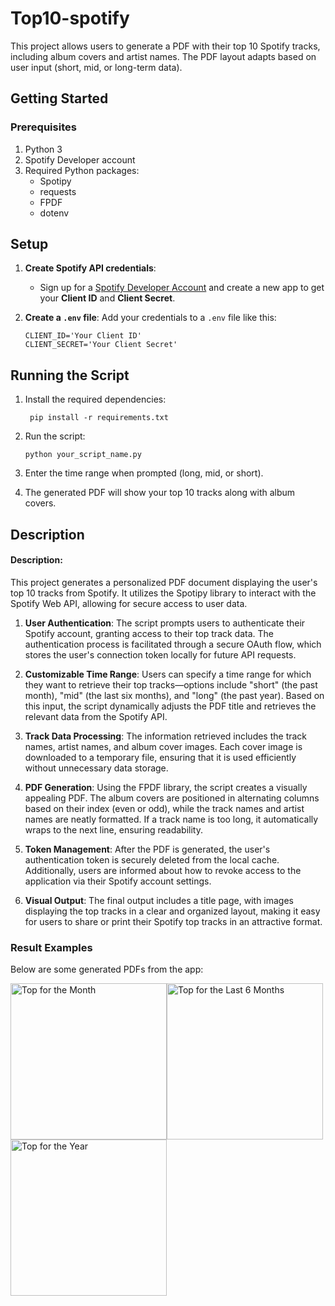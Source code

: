 # Top10-spotify

This project allows users to generate a PDF with their top 10 Spotify tracks, including album covers and artist names. The PDF layout adapts based on user input (short, mid, or long-term data).

## Getting Started

### Prerequisites

1. Python 3
2. Spotify Developer account
3. Required Python packages:
    - Spotipy
    - requests
    - FPDF
    - dotenv

## Setup

1. **Create Spotify API credentials**:
   - Sign up for a [Spotify Developer Account](https://developer.spotify.com/dashboard) and create a new app to get your **Client ID** and **Client Secret**.
2. **Create a `.env` file**:
   Add your credentials to a `.env` file like this:

   ```plaintext
   CLIENT_ID='Your Client ID'
   CLIENT_SECRET='Your Client Secret'
    ```

## Running the Script

1. Install the required dependencies:

   ```plaintext
    pip install -r requirements.txt
    ```
2. Run the script:

    ```plaintext
    python your_script_name.py
    ```
3. Enter the time range when prompted (long, mid, or short).
4. The generated PDF will show your top 10 tracks along with album covers.

## Description

#### Description:

This project generates a personalized PDF document displaying the user's top 10 tracks from Spotify. It utilizes the Spotipy library to interact with the Spotify Web API, allowing for secure access to user data.

1. **User Authentication**: The script prompts users to authenticate their Spotify account, granting access to their top track data. The authentication process is facilitated through a secure OAuth flow, which stores the user's connection token locally for future API requests.

2. **Customizable Time Range**: Users can specify a time range for which they want to retrieve their top tracks—options include "short" (the past month), "mid" (the last six months), and "long" (the past year). Based on this input, the script dynamically adjusts the PDF title and retrieves the relevant data from the Spotify API.

3. **Track Data Processing**: The information retrieved includes the track names, artist names, and album cover images. Each cover image is downloaded to a temporary file, ensuring that it is used efficiently without unnecessary data storage.

4. **PDF Generation**: Using the FPDF library, the script creates a visually appealing PDF. The album covers are positioned in alternating columns based on their index (even or odd), while the track names and artist names are neatly formatted. If a track name is too long, it automatically wraps to the next line, ensuring readability.

5. **Token Management**: After the PDF is generated, the user's authentication token is securely deleted from the local cache. Additionally, users are informed about how to revoke access to the application via their Spotify account settings.

6. **Visual Output**: The final output includes a title page, with images displaying the top tracks in a clear and organized layout, making it easy for users to share or print their Spotify top tracks in an attractive format.


### Result Examples

Below are some generated PDFs from the app: 

<img src="images/short.jpg" alt="Top for the Month" width="250"/><img src="images/mid.jpg" alt="Top for the Last 6 Months" width="250"/><img src="images/long.jpg" alt="Top for the Year" width="250"/>